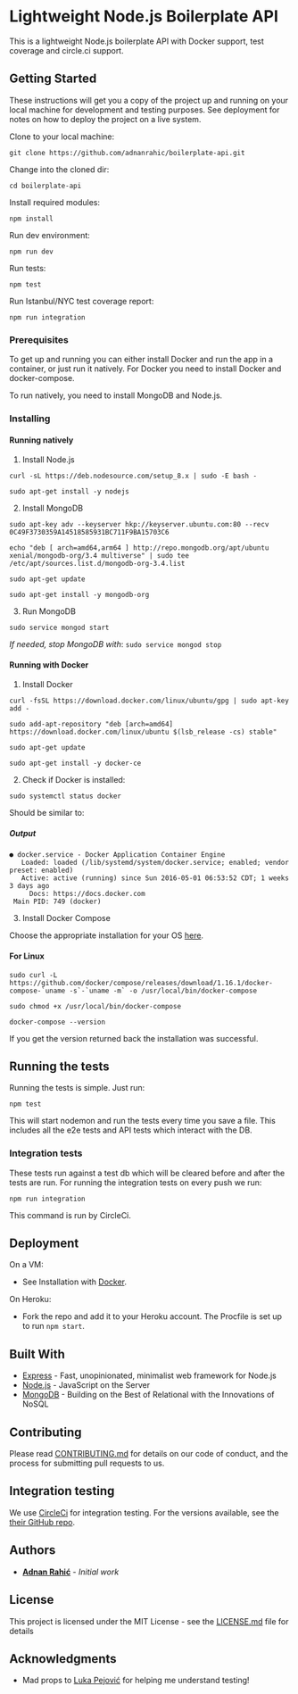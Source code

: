 # Lightweight Node.js Boilerplate API

This is a lightweight Node.js boilerplate API with Docker support, test coverage and circle.ci support.

## Getting Started

These instructions will get you a copy of the project up and running on your local machine for development and testing purposes. See deployment for notes on how to deploy the project on a live system.

Clone to your local machine:
```
git clone https://github.com/adnanrahic/boilerplate-api.git
```

Change into the cloned dir:
```
cd boilerplate-api
```

Install required modules:
```
npm install
```

Run dev environment:
```
npm run dev
```

Run tests:
```
npm test
```

Run Istanbul/NYC test coverage report:
```
npm run integration
```

### Prerequisites

To get up and running you can either install Docker and run the app in a container, or just run it natively. For Docker you need to install Docker and docker-compose.

To run natively, you need to install MongoDB and Node.js.

### Installing

#### Running natively

1. Install Node.js
```
curl -sL https://deb.nodesource.com/setup_8.x | sudo -E bash -

sudo apt-get install -y nodejs
```

2. Install MongoDB
```
sudo apt-key adv --keyserver hkp://keyserver.ubuntu.com:80 --recv 0C49F3730359A14518585931BC711F9BA15703C6

echo "deb [ arch=amd64,arm64 ] http://repo.mongodb.org/apt/ubuntu xenial/mongodb-org/3.4 multiverse" | sudo tee /etc/apt/sources.list.d/mongodb-org-3.4.list

sudo apt-get update

sudo apt-get install -y mongodb-org
```

3. Run MongoDB
```
sudo service mongod start
```
*If needed, stop MongoDB with*: `sudo service mongod stop`


#### Running with Docker

1. Install Docker
```
curl -fsSL https://download.docker.com/linux/ubuntu/gpg | sudo apt-key add -

sudo add-apt-repository "deb [arch=amd64] https://download.docker.com/linux/ubuntu $(lsb_release -cs) stable"

sudo apt-get update

sudo apt-get install -y docker-ce
```

2. Check if Docker is installed:
```
sudo systemctl status docker
```
Should be similar to:

##### Output
```
● docker.service - Docker Application Container Engine
   Loaded: loaded (/lib/systemd/system/docker.service; enabled; vendor preset: enabled)
   Active: active (running) since Sun 2016-05-01 06:53:52 CDT; 1 weeks 3 days ago
     Docs: https://docs.docker.com
 Main PID: 749 (docker)
```

3. Install Docker Compose

Choose the appropriate installation for your OS [here](https://docs.docker.com/compose/install/#install-compose).

#### For Linux
```
sudo curl -L https://github.com/docker/compose/releases/download/1.16.1/docker-compose-`uname -s`-`uname -m` -o /usr/local/bin/docker-compose

sudo chmod +x /usr/local/bin/docker-compose

docker-compose --version
```

If you get the version returned back the installation was successful.



## Running the tests

Running the tests is simple. Just run:
```
npm test
```
This will start nodemon and run the tests every time you save a file.
This includes all the e2e tests and API tests which interact with the DB.

### Integration tests

These tests run against a test db which will be cleared before and after the tests are run.
For running the integration tests on every push we run:
```
npm run integration
```

This command is run by CircleCi.

## Deployment

On a VM:
- See Installation with [Docker](#running-with-docker).

On Heroku:
- Fork the repo and add it to your Heroku account. The Procfile is set up to run `npm start`.

## Built With

* [Express](https://expressjs.com/) - Fast, unopinionated, minimalist web framework for Node.js
* [Node.js](https://nodejs.org/en/) - JavaScript on the Server
* [MongoDB](https://www.mongodb.com/) - Building on the Best of Relational with the Innovations of NoSQL

## Contributing

Please read [CONTRIBUTING.md](CONTRIBUTING.md) for details on our code of conduct, and the process for submitting pull requests to us.

## Integration testing

We use [CircleCi](https://circleci.com/) for integration testing. For the versions available, see the [their GitHub repo](https://github.com/circleci). 

## Authors

* [**Adnan Rahić**](https://github.com/adnanrahic) - *Initial work*

<!-- See also the list of [contributors](https://github.com/your/project/contributors) who participated in this project. -->

## License

This project is licensed under the MIT License - see the [LICENSE.md](LICENSE.md) file for details

## Acknowledgments

* Mad props to [Luka Pejović](https://github.com/luka454) for helping me understand testing!